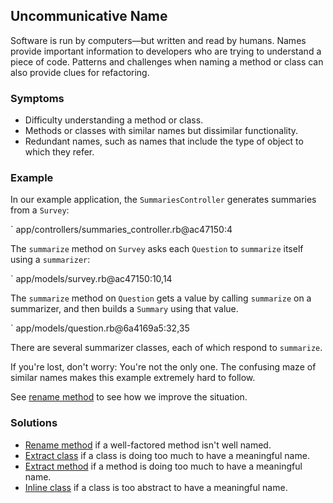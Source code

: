 ## Uncommunicative Name

Software is run by computers&mdash;but written and read by humans. Names provide
important information to developers who are trying to understand a piece of
code. Patterns and challenges when naming a method or class can also provide
clues for refactoring.

### Symptoms

* Difficulty understanding a method or class.
* Methods or classes with similar names but dissimilar functionality.
* Redundant names, such as names that include the type of object to which they
  refer.

### Example

In our example application, the `SummariesController` generates summaries from a
`Survey`:

` app/controllers/summaries_controller.rb@ac47150:4

The `summarize` method on `Survey` asks each `Question` to `summarize` itself
using a `summarizer`:

` app/models/survey.rb@ac47150:10,14

The `summarize` method on `Question` gets a value by calling `summarize` on a
summarizer, and then builds a `Summary` using that value.

` app/models/question.rb@6a4169a5:32,35

There are several summarizer classes, each of which respond to `summarize`.

If you're lost, don't worry: You're not the only one. The confusing maze of
similar names makes this example extremely hard to follow.

See [rename method](#rename-method) to see how we improve the situation.

### Solutions

* [Rename method](#rename-method) if a well-factored method isn't well named.
* [Extract class](#extract-class) if a class is doing too much to have a
  meaningful name.
* [Extract method](#extract-method) if a method is doing too much to have a
  meaningful name.
* [Inline class](#inline-class) if a class is too abstract to have a meaningful
  name.
